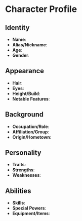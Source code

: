 # Character Profile

## Identity
- **Name**: 
- **Alias/Nickname**: 
- **Age**: 
- **Gender**: 

## Appearance
- **Hair**: 
- **Eyes**: 
- **Height/Build**: 
- **Notable Features**: 

## Background
- **Occupation/Role**: 
- **Affiliation/Group**: 
- **Origin/Hometown**: 

## Personality
- **Traits**: 
- **Strengths**: 
- **Weaknesses**: 

## Abilities
- **Skills**: 
- **Special Powers**: 
- **Equipment/Items**: